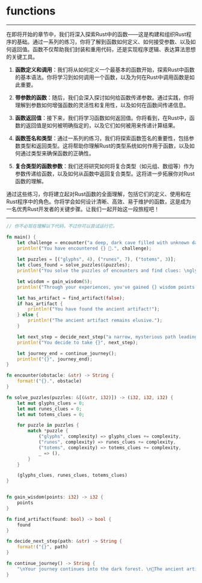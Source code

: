 # functions

---

在即将开始的章节中，我们将深入探索Rust中的函数——这是构建和组织Rust程序的基础。通过一系列的练习，你将了解到函数如何定义、如何接受参数、以及如何返回值。函数不仅帮助我们封装和重用代码，还是实现程序逻辑、表达算法思想的关键工具。

1. **函数定义和调用**：我们将从如何定义一个最基本的函数开始，探索Rust中函数的基本语法。你将学习到如何调用一个函数，以及为何在Rust中调用函数是如此重要。

2. **带参数的函数**：随后，我们会深入探讨如何给函数传递参数。通过实践，你将理解到参数如何增强函数的灵活性和复用性，以及如何在函数间传递信息。

3. **函数返回值**：接下来，我们将学习函数如何返回值。你将看到，在Rust中，函数的返回值是如何被明确指定的，以及它们如何被用来传递计算结果。

4. **函数签名和类型**：通过一系列的练习，我们将探索函数签名的重要性，包括参数类型和返回类型。这将帮助你理解Rust的类型系统如何作用于函数，以及如何通过类型来确保函数的正确性。

5. **复合类型的函数参数**：我们还将研究如何将复合类型（如元组、数组等）作为参数传递给函数，以及如何从函数中返回复合类型。这将进一步拓展你对Rust函数的理解。

通过这些练习，你将建立起对Rust函数的全面理解，包括它们的定义、使用和在Rust程序中的角色。你将学会如何设计清晰、高效、易于维护的函数，这是成为一名优秀Rust开发者的关键步骤。让我们一起开始这一段旅程吧！

---

```rust
// 你不必现在理解以下代码，不过你可以尝试运行它。

fn main() {
    let challenge = encounter("a deep, dark cave filled with unknown dangers");
    println!("You have encountered {} 🦇.", challenge);
    
    let puzzles = [("glyphs", 4), ("runes", 7), ("totems", 3)];
    let clues_found = solve_puzzles(&puzzles);
    println!("You solve the puzzles of encounters and find clues: \nglyphs: {}, runes: {}, totems: {} 🗝️.", clues_found.0, clues_found.1, clues_found.2);

    let wisdom = gain_wisdom(5);
    println!("Through your experiences, you've gained {} wisdom points.", wisdom);

    let has_artifact = find_artifact(false);
    if has_artifact {
        println!("You have found the ancient artifact!");
    } else {
        println!("The ancient artifact remains elusive.");
    }

    let next_step = decide_next_step("a narrow, mysterious path leading deeper into the forest");
    println!("You decide to take {}", next_step);

    let journey_end = continue_journey();
    println!("{}", journey_end);
}

fn encounter(obstacle: &str) -> String {
    format!("{}.", obstacle)
}

fn solve_puzzles(puzzles: &[(&str, i32)]) -> (i32, i32, i32) {
    let mut glyphs_clues = 0;
    let mut runes_clues = 0;
    let mut totems_clues = 0;

    for puzzle in puzzles {
        match *puzzle {
            ("glyphs", complexity) => glyphs_clues += complexity,
            ("runes", complexity) => runes_clues += complexity,
            ("totems", complexity) => totems_clues += complexity,
            _ => (),
        }
    }

    (glyphs_clues, runes_clues, totems_clues)
}


fn gain_wisdom(points: i32) -> i32 {
    points
}

fn find_artifact(found: bool) -> bool {
    found
}

fn decide_next_step(path: &str) -> String {
    format!("{}", path)
}

fn continue_journey() -> String {
    "\nYour journey continues into the dark forest. \n🌲The ancient artifact🌲still somewhere🌲out there🌲, waiting to be discovered. \n".to_string()
}

```


